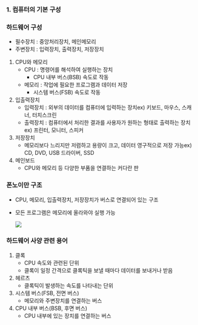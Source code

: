 ### 1. 컴퓨터의 기본 구성

### 하드웨어 구성

- 필수장치 : 중앙처리장치, 메인메모리
- 주변장치 : 입력장치, 출력장치, 저장장치
1. CPU와 메모리
   - CPU : 명령어를 해석하여 실행하는 장치
     - CPU 내부 버스(BSB) 속도로 작동
   - 메모리 : 작업에 필요한 프로그램과 데이터 저장
     - 시스템 버스(FSB) 속도로 작동
2. 입출력장치
   - 입력장치 : 외부의 데이터를 컴퓨터에 입력하는 장치ex) 키보드, 마우스, 스캐너, 터치스크린
   - 출력장치 : 컴퓨터에서 처리한 결과를 사용자가 원하는 형태로 출력하는 장치ex) 프린터, 모니터, 스피커
3. 저장장치
   - 메모리보다 느리지만 저렴하고 용량이 크고, 데이터 영구적으로 저장 가능ex) CD, DVD, USB 드라이버, SSD
4. 메인보드
   - CPU와 메모리 등 다양한 부품을 연결하는 커다란 판

### 폰노이만 구조

- CPU, 메모리, 입출력장치, 저장장치가 버스로 연결되어 있는 구조

- 모든 프로그램은 메모리에 올라와야 실행 가능
  
  ![](../2장%20컴퓨터%20구조와%20성능%20향상/assets/2-1-1%20폰노이만%20구조.png)

### 하드웨어 사양 관련 용어

1. 클록
   - CPU 속도와 관련된 단위
   - 클록이 일정 간격으로 클록틱을 보낼 때마다 데이터를 보내거나 받음
2. 헤르츠
   - 클록틱이 발생하는 속도를 나타내는 단위
3. 시스템 버스(FSB, 전면 버스)
   - 메모리와 주변장치를 연결하는 버스
4. CPU 내부 버스(BSB, 후면 버스)
   - CPU 내부에 있는 장치를 연결하는 버스
